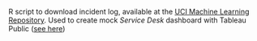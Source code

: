 R script to download incident log, available at the [UCI Machine Learning Repository](https://archive.ics.uci.edu/ml/index.php).
Used to create mock *Service Desk* dashboard with Tableau Public ([see here](https://public.tableau.com/profile/carlos.y.ez.santib.ez#!/vizhome/ServiceDeskDashboard_16061702442780/TicketTracking))
